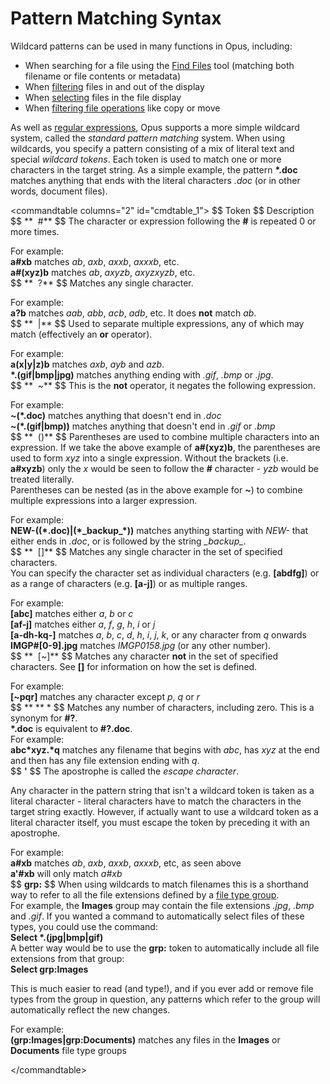 # Pattern Matching Syntax

Wildcard patterns can be used in many functions in Opus, including:

- When searching for a file using the [Find Files](/Manual/basic_concepts/searching_and_filtering/find_files/RAEDME.md) tool (matching both filename or file contents or metadata)
- When [filtering](/Manual/basic_concepts/searching_and_filtering/RAEDME.md) files in and out of the display
- When [selecting](/Manual/basic_concepts/selecting_files/simple_wildcard_selection.md) files in the file display
- When [filtering file operations](/Manual/file_operations/filtered_operations/RAEDME.md) like copy or move

As well as [regular expressions](regular_expression_syntax.md), Opus supports a more simple wildcard system, called the *standard pattern matching* system. When using wildcards, you specify a pattern consisting of a mix of literal text and special *wildcard tokens*. Each token is used to match one or more characters in the target string. As a simple example, the pattern **\*.doc** matches anything that ends with the literal characters *.doc* (or in other words, document files).

\<commandtable columns="2" id="cmdtable_1"\> \$\$ Token \$\$ Description \$\$ **  \#** \$\$ The character or expression following the **\#** is repeated 0 or more times.

For example:  
**a#xb** matches *ab*, *axb*, *axxb*, *axxxb*, etc.  
**a#(xyz)b** matches *ab*, *axyzb*, *axyzxyzb*, etc.  
\$\$ **  ?** \$\$ Matches any single character.

For example:  
**a?b** matches *aab*, *abb*, *acb*, *adb*, etc. It does **not** match *ab*.  
\$\$ **  \|** \$\$ Used to separate multiple expressions, any of which may match (effectively an **or** operator).

For example:  
**a(x\|y\|z)b** matches *axb*, *ayb* and *azb*.  
**\*.(gif\|bmp\|jpg)** matches anything ending with *.gif*, *.bmp* or *.jpg*.  
\$\$ **  ~** \$\$ This is the **not** operator, it negates the following expression.

For example:  
**~(\*.doc)** matches anything that doesn't end in *.doc*  
**~(\*.(gif\|bmp))** matches anything that doesn't end in *.gif* or *.bmp*  
\$\$ **  ()** \$\$ Parentheses are used to combine multiple characters into an expression. If we take the above example of **a#(xyz)b**, the parentheses are used to form *xyz* into a single expression. Without the brackets (i.e. **a#xyzb**) only the *x* would be seen to follow the **\#** character - *yzb* would be treated literally.  
Parentheses can be nested (as in the above example for **~**) to combine multiple expressions into a larger expression.

For example:  
**NEW-((\*.doc)\|(\*\_backup\_\*))** matches anything starting with *NEW-* that either ends in *.doc*, or is followed by the string *\_backup\_*.  
\$\$ **  \[\]** \$\$ Matches any single character in the set of specified characters.  
You can specify the character set as individual characters (e.g. **\[abdfg\]**) or as a range of characters (e.g. **\[a-j\]**) or as multiple ranges.

For example:  
**\[abc\]** matches either *a*, *b* or *c*  
**\[af-j\]** matches either *a*, *f*, *g*, *h*, *i* or *j*  
**\[a-dh-kq-\]** matches *a*, *b*, *c*, *d*, *h*, *i*, *j*, *k*, or any character from *q* onwards  
**IMGP#\[0-9\].jpg** matches *IMGP0158.jpg* (or any other number).  
\$\$ **  \[~\]** \$\$ Matches any character **not** in the set of specified characters. See **\[\]** for information on how the set is defined.

For example:  
**\[~pqr\]** matches any character except *p*, *q* or *r*  
\$\$ ** ** \* \$\$ Matches any number of characters, including zero. This is a synonym for **\#?**.  
**\*.doc** is equivalent to **\#?.doc**.  
For example:  
**abc\*xyz.\*q** matches any filename that begins with *abc*, has *xyz* at the end and then has any file extension ending with *q*.  
\$\$ **'** \$\$ The apostrophe is called the *escape character*.

Any character in the pattern string that isn't a wildcard token is taken as a literal character - literal characters have to match the characters in the target string exactly. However, if actually want to use a wildcard token as a literal character itself, you must escape the token by preceding it with an apostrophe.

For example:  
**a#xb** matches *ab*, *axb*, *axxb*, *axxxb*, etc, as seen above  
**a'#xb** will only match *a#xb*  
\$\$ **grp:** \$\$ When using wildcards to match filenames this is a shorthand way to refer to all the file extensions defined by a [file type group](/Manual/file_types/file_type_groups.md).  
For example, the **Images** group may contain the file extensions *.jpg*, *.bmp* and *.gif*. If you wanted a command to automatically select files of these types, you could use the command:  
**Select \*.(jpg\|bmp\|gif)**  
A better way would be to use the **grp:** token to automatically include all file extensions from that group:  
**Select grp:Images**

This is much easier to read (and type!), and if you ever add or remove file types from the group in question, any patterns which refer to the group will automatically reflect the new changes.

For example:  
**(grp:Images\|grp:Documents)** matches any files in the **Images** or **Documents** file type groups

\</commandtable\>
